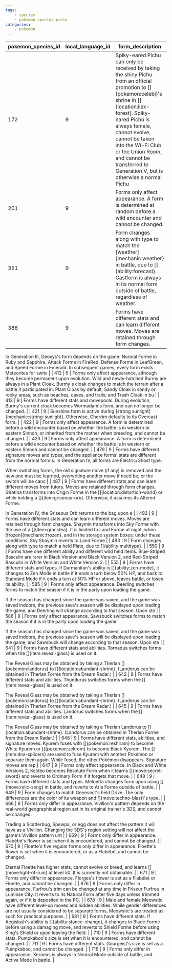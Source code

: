 ```yaml
---
tags:
    - species
    - pokemon_species_prose
categories:
    - pokemon
---
```


| pokemon_species_id | local_language_id |                                                                                                                                                                                                                                                                                                                                                                                                                                                                                             form_description                                                                                                                                                                                                                                                                                                                                                                                                                                                                                              |
|--------------------|-------------------|-----------------------------------------------------------------------------------------------------------------------------------------------------------------------------------------------------------------------------------------------------------------------------------------------------------------------------------------------------------------------------------------------------------------------------------------------------------------------------------------------------------------------------------------------------------------------------------------------------------------------------------------------------------------------------------------------------------------------------------------------------------------------------------------------------------------------------------------------------------------------------------------------------------------------------------------------------------------------------------------------------------|
| 172                | 9                 | Spiky-eared Pichu can only be received by taking the shiny Pichu from an official promotion to []{pokemon:celebi}'s shrine in []{location:ilex-forest}.  Spiky-eared Pichu is always female, cannot evolve, cannot be taken into the Wi-Fi Club or the Union Room, and cannot be transferred to Generation V, but is otherwise a normal Pichu |
| 201                | 9                 | Forms only affect appearance.  A form is determined at random before a wild encounter and cannot be changed.                                                                                                                                                                                                                                  |
| 351                | 9                 | Form changes along with type to match the [weather]{mechanic:weather} in battle, due to []{ability:forecast}.  Castform is always in its normal form outside of battle, regardless of weather.                                                                                                                                                |
| 386                | 9                 | Forms have different stats and can learn different moves.  Moves are retained through form changes.

In Generation III, Deoxys's form depends on the game: Normal Forme in Ruby and Sapphire, Attack Forme in FireRed, Defense Forme in LeafGreen, and Speed Forme in Emerald.  In subsequent games, every form exists.  Meteorites for switc |
| 412                | 9                 | Forms only affect appearance, although they become permanent upon evolution.  Wild and newly-hatched Burmy are always in a Plant Cloak.  Burmy's cloak changes to match the terrain after a battle it participated in: Plant Cloak by default; Sandy Cloak in sandy or rocky areas, such as beaches, caves, and trails; and Trash Cloak in bu |
| 413                | 9                 | Forms have different stats and movepools.  During evolution, Burmy's current cloak becomes Wormadam's form, and can no longer be changed.                                                                                                                                                                                                     |
| 421                | 9                 | Sunshine form is active during [strong sunlight]{mechanic:strong-sunlight}.  Otherwise, Cherrim defaults to its Overcast form.                                                                                                                                                                                                                |
| 422                | 9                 | Forms only affect appearance.  A form is determined before a wild encounter based on whether the battle is in western or eastern Sinnoh, or inherited from the mother when breeding, and cannot be changed.                                                                                                                                   |
| 423                | 9                 | Forms only affect appearance.  A form is determined before a wild encounter based on whether the battle is in western or eastern Sinnoh and cannot be changed.                                                                                                                                                                                |
| 479                | 9                 | Forms have different signature moves and types, and the appliance forms' stats are different from the normal form's.  In Generation IV, all forms are Electric/Ghost type.

When switching forms, the old signature move (if any) is removed and the new one must be learned, overwriting another move if need be, or the switch will be canc |
| 487                | 9                 | Forms have different stats and can learn different moves from tutors.  Moves are retained through form changes.  Giratina transforms into Origin Forme in the []{location:distortion-world} or while holding a []{item:griseous-orb}.  Otherwise, it assumes its Altered Forme.

In Generation IV, the Griseous Orb returns to the bag upon e |
| 492                | 9                 | Forms have different stats and can learn different moves.  Moves are retained through form changes.  Shaymin transforms into Sky Forme with the use of a []{item:gracidea}.  It is limited to Land Forme at night, when [frozen]{mechanic:frozen}, and in the storage system boxes; under these conditions, Sky Shaymin reverts to Land Forme |
| 493                | 9                 | Form changes along with type to match a held Plate, due to []{ability:multitype}.                                                                                                                                                                                                                                                             |
| 550                | 9                 | Forms have one different ability and different wild held items.  Blue-Striped Basculin are rarer in Black Version and Black Version 2, and Red-Striped Basculin in White Version and White Version 2.                                                                                                                                         |
| 555                | 9                 | Forms have different stats and types.  If Darmanitan's ability is []{ability:zen-mode}, it changes to Zen Mode in battle if it ends a turn below 50% HP, and back to Standard Mode if it ends a turn at 50% HP or above, leaves battle, or loses its ability.                                                                                 |
| 585                | 9                 | Forms only affect appearance.  Deerling switches forms to match the season if it is in the party upon loading the game.

If the season has changed since the game was saved, and the game was saved indoors, the previous save's season will be displayed upon loading the game, and Deerling will change according to that season.  Upon ste |
| 586                | 9                 | Forms only affect appearance.  Sawsbuck switches forms to match the season if it is in the party upon loading the game.

If the season has changed since the game was saved, and the game was saved indoors, the previous save's season will be displayed upon loading the game, and Sawsbuck will change according to that season.  Upon ste |
| 641                | 9                 | Forms have different stats and abilities.  Tornadus switches forms when the []{item:reveal-glass} is used on it.

The Reveal Glass may be obtained by taking a Therian []{pokemon:landorus} to []{location:abundant-shrine}.  (Landorus can be obtained in Therian Forme from the Dream Radar.)                                               |
| 642                | 9                 | Forms have different stats and abilities.  Thundurus switches forms when the []{item:reveal-glass} is used on it.

The Reveal Glass may be obtained by taking a Therian []{pokemon:landorus} to []{location:abundant-shrine}.  (Landorus can be obtained in Therian Forme from the Dream Radar.)                                              |
| 645                | 9                 | Forms have different stats and abilities.  Landorus switches forms when the []{item:reveal-glass} is used on it.

The Reveal Glass may be obtained by taking a Therian Landorus to []{location:abundant-shrine}.  (Landorus can be obtained in Therian Forme from the Dream Radar.)                                                           |
| 646                | 9                 | Forms have different stats, abilities, and signature moves.  Kyurem fuses with []{pokemon:reshiram} to become White Kyurem or []{pokemon:zekrom} to become Black Kyurem.  The []{item:dna-splicers} are used to fuse Kyurem with another Pokémon or separate them again.  While fused, the other Pokémon disappears.  Signature moves are rep |
| 647                | 9                 | Forms only affect appearance.  In Black and White Versions 2, Keldeo becomes Resolute Form when it learns []{move:secret-sword} and reverts to Ordinary Form if it forgets that move.                                                                                                                                                         |
| 648                | 9                 | Forms have different stats and types.  Meloetta changes form upon using []{move:relic-song} in battle, and reverts to Aria Forme outside of battle.                                                                                                                                                                                           |
| 649                | 9                 | Form changes to match Genesect's held Drive.  The only differences are the color of its weapon and []{move:techno-blast}'s type.                                                                                                                                                                                                              |
| 666                | 9                 | Forms only differ in appearance.  Vivillon's pattern depends on the real-world geographical region set in its original trainer's 3DS, and cannot be changed.

Trading a Scatterbug, Spewpa, or egg does not affect the pattern it will have as a Vivillon.  Changing the 3DS's region setting will not affect the game's Vivillon pattern unt |
| 669                | 9                 | Forms only differ in appearance.  Flabébé's flower is set when it is encountered, and cannot be changed.                                                                                                                                                                                                                                      |
| 670                | 9                 | Floette's five regular forms only differ in appearance.  Floette's flower is set when it is encountered, or as a Flabébé, and cannot be changed.

Eternal Floette has higher stats, cannot evolve or breed, and learns []{move:light-of-ruin} at level 50.  It is currently not obtainable.                                                   |
| 671                | 9                 | Forms only differ in appearance.  Florges's flower is set as a Flabébé or Floette, and cannot be changed.                                                                                                                                                                                                                                     |
| 676                | 9                 | Forms only differ in appearance.  Furfrou's trim can be changed at any time in Friseur Furfrou in Lumiose City.  It reverts to its Natural Form after five days unless trimmed again, or if it is deposited in the PC.                                                                                                                        |
| 678                | 9                 | Male and female Meowstic have different level-up moves and hidden abilities.  While gender differences are not usually considered to be separate forms, Meowstic's are treated as such for practical purposes.                                                                                                                                |
| 681                | 9                 | Forms have different stats.  If Aegislash's ability is []{ability:stance-change}, it changes to Blade Forme before using a damaging move, and reverts to Shield Forme before using King's Shield or upon leaving the field.                                                                                                                   |
| 710                | 9                 | Forms have different stats.  Pumpkaboo's size is set when it is encountered, and cannot be changed.                                                                                                                                                                                                                                           |
| 711                | 9                 | Forms have different stats.  Gourgeist's size is set as a Pumpkaboo, and cannot be changed.                                                                                                                                                                                                                                                   |
| 716                | 9                 | Forms only differ in appearance.  Xerneas is always in Neutral Mode outside of battle, and Active Mode in battle.                                                                                                                                                                                                                             |

